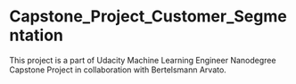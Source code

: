 # Capstone_Project_Customer_Segmentation
This project is a part of Udacity Machine Learning Engineer Nanodegree Capstone Project in collaboration with Bertelsmann Arvato.
